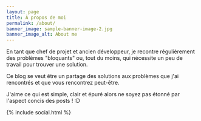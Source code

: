 ```yaml
---
layout: page
title: À propos de moi
permalink: /about/
banner_image: sample-banner-image-2.jpg
banner_image_alt: About me
---
```


En tant que chef de projet et ancien développeur, je recontre régulièrement des problèmes "bloquants" ou, tout du moins, qui nécessite un peu de travail pour trouver une solution.

Ce blog se veut être un partage des solutions aux problèmes que j'ai rencontrés et que vous rencontrez peut-être.

J'aime ce qui est simple, clair et épuré alors ne soyez pas étonné par l'aspect concis des posts ! :D 


{% include social.html %}
